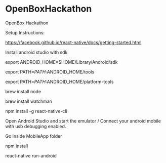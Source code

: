 # OpenBoxHackathon
OpenBox Hackathon

Setup Instructions:

https://facebook.github.io/react-native/docs/getting-started.html

Install android studio with sdk

export ANDROID_HOME=$HOME/Library/Android/sdk

export PATH=$PATH:$ANDROID_HOME/tools

export PATH=$PATH:$ANDROID_HOME/platform-tools

brew install node

brew install watchman

npm install -g react-native-cli

Open Android Studio and start the emulator / Connect your android mobile with usb debugging enabled.

Go inside MobileApp folder

npm install

react-native run-android
